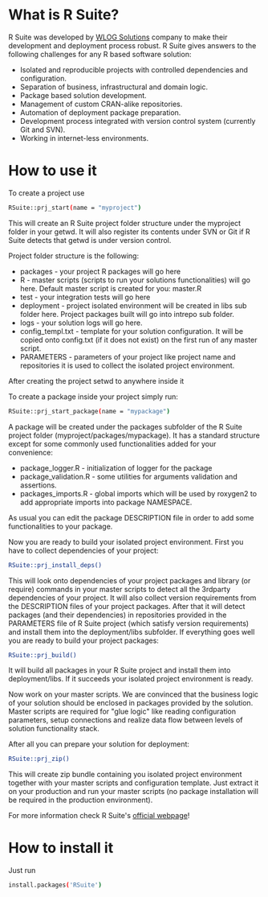 # What is R Suite?
R Suite was developed by [WLOG Solutions](https://wlogsolutions.com) company to make their development and deployment process robust. R Suite gives answers to the following challenges for any R based software solution:

* Isolated and reproducible projects with controlled dependencies and configuration.
* Separation of business, infrastructural and domain logic.
* Package based solution development.
* Management of custom CRAN-alike repositories.
* Automation of deployment package preparation.
* Development process integrated with version control system (currently Git and SVN).
* Working in internet-less environments.

# How to use it
To create a project use

``` bash
RSuite::prj_start(name = "myproject")
```

This will create an R Suite project folder structure under the myproject folder in your getwd. It will also register its contents under SVN or Git if R Suite detects that getwd is under version control. 

Project folder structure is the following:

* packages - your project R packages will go here
* R - master scripts (scripts to run your solutions functionalities) will go here. Default master script is created for you: master.R
* test - your integration tests will go here
* deployment - project isolated environment will be created in libs sub folder here. Project packages built will go into intrepo sub folder. 
* logs - your solution logs will go here.
* config_templ.txt - template for your solution configuration. It will be copied onto config.txt (if it does not exist) on the first run of any master script.
* PARAMETERS - parameters of your project like project name and repositories it is used to collect the isolated project environment.

After creating the project setwd to anywhere inside it

To create a package inside your project simply run:

``` bash
RSuite::prj_start_package(name = "mypackage")
```

A package will be created under the packages subfolder of the R Suite project folder (myproject/packages/mypackage). It has a standard structure except for some commonly used functionalities added for your convenience:

* package_logger.R - initialization of logger for the package
* package_validation.R - some utilities for arguments validation and assertions.
* packages_imports.R - global imports which will be used by roxygen2 to add appropriate imports into package NAMESPACE.

As usual you can edit the package DESCRIPTION file in order to add some functionalities to your package.

Now you are ready to build your isolated project environment. First you have to collect dependencies of your project:

``` bash
RSuite::prj_install_deps()
```

This will look onto dependencies of your project packages and library (or require) commands in your master scripts to detect all the  3rdparty dependencies of your project. It will also collect version requirements from the DESCRIPTION files of your project packages. After that  it will detect packages (and their dependencies) in repositories provided in the PARAMETERS file of R Suite project (which satisfy version requirements) and install them into the deployment/libs subfolder. If everything goes well you are ready to build your project packages:

``` bash
RSuite::prj_build()
```

It will build all packages in your R Suite project and install them into deployment/libs. If it succeeds your isolated project environment is ready. 

Now work on your master scripts. We are convinced that the business logic of your solution should be enclosed in packages provided by the solution. Master scripts are required for "glue logic" like reading configuration parameters, setup connections and realize data flow between levels of solution functionality stack.

After all you can prepare your solution for deployment:

``` bash
RSuite::prj_zip()
```

This will create zip bundle containing you isolated project environment together with your master scripts and configuration template. Just extract it on your production and run your master scripts (no package installation will be required in the production environment).

For more information check R Suite's [official webpage](https://rsuite.io)!


# How to install it
Just run 

``` bash
install.packages('RSuite')
```
